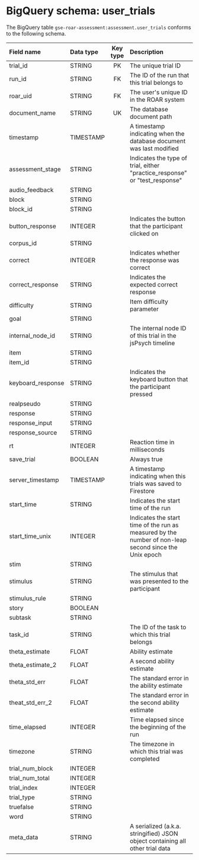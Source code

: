# BigQuery schema: user_trials

The BigQuery table `gse-roar-assessment:assessment.user_trials` conforms to the following schema.

| Field name | Data type | Key type | Description |
| :--- | :--- | :---: | :--- |
| trial_id | STRING | PK | The unique trial ID |
| run_id | STRING | FK | The ID of the run that this trial belongs to |
| roar_uid | STRING | FK | The user's unique ID in the ROAR system |
| document_name | STRING | UK | The database document path |
| timestamp | TIMESTAMP || A timestamp indicating when the database document was last modified |
| assessment_stage | STRING || Indicates the type of trial, either "practice_response" or "test_response" |
| audio_feedback | STRING || |
| block | STRING || |
| block_id | STRING || |
| button_response | INTEGER || Indicates the button that the participant clicked on |
| corpus_id | STRING || |
| correct | INTEGER || Indicates whether the response was correct |
| correct_response | STRING || Indicates the expected correct response |
| difficulty | STRING || Item difficulty parameter |
| goal | STRING || |
| internal_node_id | STRING || The internal node ID of this trial in the jsPsych timeline |
| item | STRING || |
| item_id | STRING || |
| keyboard_response | STRING || Indicates the keyboard button that the participant pressed |
| realpseudo | STRING || |
| response | STRING || |
| response_input | STRING || |
| response_source | STRING || |
| rt | INTEGER || Reaction time in milliseconds |
| save_trial | BOOLEAN || Always true |
| server_timestamp | TIMESTAMP || A timestamp indicating when this trials was saved to Firestore |
| start_time | STRING || Indicates the start time of the run |
| start_time_unix | INTEGER || Indicates the start time of the run as measured by the number of non-leap second since the Unix epoch |
| stim | STRING || |
| stimulus | STRING || The stimulus that was presented to the participant |
| stimulus_rule | STRING || |
| story | BOOLEAN || |
| subtask | STRING || |
| task_id | STRING || The ID of the task to which this trial belongs |
| theta_estimate | FLOAT || Ability estimate |
| theta_estimate_2 | FLOAT || A second ability estimate |
| theta_std_err | FLOAT || The standard error in the ability estimate |
| theat_std_err_2 | FLOAT || The standard error in the second ability estimate |
| time_elapsed | INTEGER || Time elapsed since the beginning of the run |
| timezone | STRING || The timezone in which this trial was completed |
| trial_num_block | INTEGER || |
| trial_num_total | INTEGER || |
| trial_index | INTEGER || |
| trial_type | STRING || |
| truefalse | STRING || |
| word | STRING || |
| meta_data | STRING || A serialized (a.k.a. stringified) JSON object containing all other trial data |
